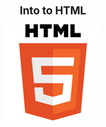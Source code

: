 <h1 style="text-align: center;">Into to HTML</h1>
<div style="display: flex; justify-content: center;">
  <img src="images/download.png"  width="50%"/>
</div>
